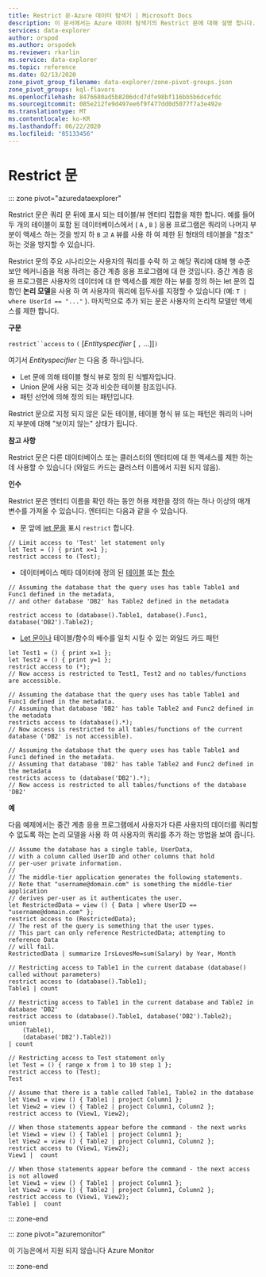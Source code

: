 ```yaml
---
title: Restrict 문-Azure 데이터 탐색기 | Microsoft Docs
description: 이 문서에서는 Azure 데이터 탐색기의 Restrict 문에 대해 설명 합니다.
services: data-explorer
author: orspod
ms.author: orspodek
ms.reviewer: rkarlin
ms.service: data-explorer
ms.topic: reference
ms.date: 02/13/2020
zone_pivot_group_filename: data-explorer/zone-pivot-groups.json
zone_pivot_groups: kql-flavors
ms.openlocfilehash: 8476680ad5b8206dcd7dfe98bf116bb5b6dcefdc
ms.sourcegitcommit: 085e212fe9d497ee6f9f477dd0d5077f7a3e492e
ms.translationtype: MT
ms.contentlocale: ko-KR
ms.lasthandoff: 06/22/2020
ms.locfileid: "85133456"
---
```

# <a name="restrict-statement"></a>Restrict 문

::: zone pivot="azuredataexplorer"

Restrict 문은 쿼리 문 뒤에 표시 되는 테이블/뷰 엔터티 집합을 제한 합니다. 예를 들어 두 개의 테이블이 포함 된 데이터베이스에서 ( `A` , `B` ) 응용 프로그램은 쿼리의 나머지 부분이 액세스 하는 것을 방지 하 `B` 고 `A` 뷰를 사용 하 여 제한 된 형태의 테이블을 "참조" 하는 것을 방지할 수 있습니다.

Restrict 문의 주요 시나리오는 사용자의 쿼리를 수락 하 고 해당 쿼리에 대해 행 수준 보안 메커니즘을 적용 하려는 중간 계층 응용 프로그램에 대 한 것입니다. 중간 계층 응용 프로그램은 사용자의 데이터에 대 한 액세스를 제한 하는 뷰를 정의 하는 let 문의 집합인 **논리 모델**을 사용 하 여 사용자의 쿼리에 접두사를 지정할 수 있습니다 (예: `T | where UserId == "..."` ). 마지막으로 추가 되는 문은 사용자의 논리적 모델만 액세스를 제한 합니다.

**구문**

`restrict``access` `to` `(` [*Entityspecifier* [ `,` ...]]`)`

여기서 *Entityspecifier* 는 다음 중 하나입니다.
* Let 문에 의해 테이블 형식 뷰로 정의 된 식별자입니다.
* Union 문에 사용 되는 것과 비슷한 테이블 참조입니다.
* 패턴 선언에 의해 정의 되는 패턴입니다.

Restrict 문으로 지정 되지 않은 모든 테이블, 테이블 형식 뷰 또는 패턴은 쿼리의 나머지 부분에 대해 "보이지 않는" 상태가 됩니다. 

**참고 사항**

Restrict 문은 다른 데이터베이스 또는 클러스터의 엔터티에 대 한 액세스를 제한 하는 데 사용할 수 있습니다 (와일드 카드는 클러스터 이름에서 지원 되지 않음).

**인수**

Restrict 문은 엔터티 이름을 확인 하는 동안 허용 제한을 정의 하는 하나 이상의 매개 변수를 가져올 수 있습니다. 엔터티는 다음과 같을 수 있습니다.
- 문 앞에 [let 문을](./letstatement.md) 표시 `restrict` 합니다. 

```kusto
// Limit access to 'Test' let statement only
let Test = () { print x=1 };
restrict access to (Test);
```

- 데이터베이스 메타 데이터에 정의 된 [테이블](../management/tables.md) 또는 [함수](../management/functions.md)

```kusto
// Assuming the database that the query uses has table Table1 and Func1 defined in the metadata, 
// and other database 'DB2' has Table2 defined in the metadata
 
restrict access to (database().Table1, database().Func1, database('DB2').Table2);
```

- [Let 문이나](./letstatement.md) 테이블/함수의 배수를 일치 시킬 수 있는 와일드 카드 패턴  

```kusto
let Test1 = () { print x=1 };
let Test2 = () { print y=1 };
restrict access to (*);
// Now access is restricted to Test1, Test2 and no tables/functions are accessible.

// Assuming the database that the query uses has table Table1 and Func1 defined in the metadata.
// Assuming that database 'DB2' has table Table2 and Func2 defined in the metadata
restricts access to (database().*);
// Now access is restricted to all tables/functions of the current database ('DB2' is not accessible).

// Assuming the database that the query uses has table Table1 and Func1 defined in the metadata.
// Assuming that database 'DB2' has table Table2 and Func2 defined in the metadata
restricts access to (database('DB2').*);
// Now access is restricted to all tables/functions of the database 'DB2'
```


**예**

다음 예제에서는 중간 계층 응용 프로그램에서 사용자가 다른 사용자의 데이터를 쿼리할 수 없도록 하는 논리 모델을 사용 하 여 사용자의 쿼리를 추가 하는 방법을 보여 줍니다.

```kusto
// Assume the database has a single table, UserData,
// with a column called UserID and other columns that hold
// per-user private information.
//
// The middle-tier application generates the following statements.
// Note that "username@domain.com" is something the middle-tier application
// derives per-user as it authenticates the user.
let RestrictedData = view () { Data | where UserID == "username@domain.com" };
restrict access to (RestrictedData);
// The rest of the query is something that the user types.
// This part can only reference RestrictedData; attempting to reference Data
// will fail.
RestrictedData | summarize IrsLovesMe=sum(Salary) by Year, Month
```

```kusto
// Restricting access to Table1 in the current database (database() called without parameters)
restrict access to (database().Table1);
Table1 | count

// Restricting access to Table1 in the current database and Table2 in database 'DB2'
restrict access to (database().Table1, database('DB2').Table2);
union 
    (Table1),
    (database('DB2').Table2))
| count

// Restricting access to Test statement only
let Test = () { range x from 1 to 10 step 1 };
restrict access to (Test);
Test
 
// Assume that there is a table called Table1, Table2 in the database
let View1 = view () { Table1 | project Column1 };
let View2 = view () { Table2 | project Column1, Column2 };
restrict access to (View1, View2);
 
// When those statements appear before the command - the next works
let View1 = view () { Table1 | project Column1 };
let View2 = view () { Table2 | project Column1, Column2 };
restrict access to (View1, View2);
View1 |  count
 
// When those statements appear before the command - the next access is not allowed
let View1 = view () { Table1 | project Column1 };
let View2 = view () { Table2 | project Column1, Column2 };
restrict access to (View1, View2);
Table1 |  count
```

::: zone-end

::: zone pivot="azuremonitor"

이 기능은에서 지원 되지 않습니다 Azure Monitor

::: zone-end
